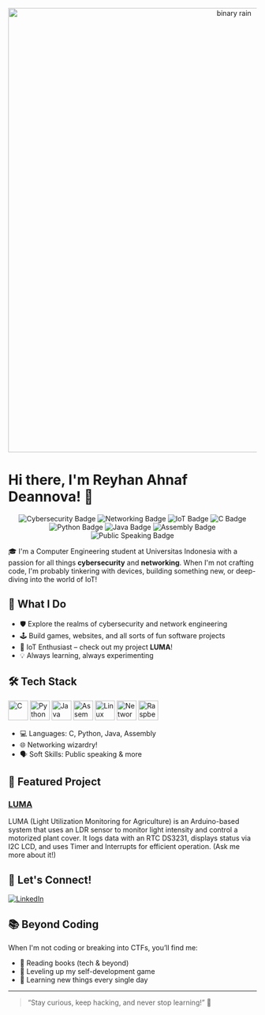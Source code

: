<p align="center">
  <!-- ganti URL GIF di bawah jika mau -->
  <img src="https://tenor.com/view/cyberpunk-hacker-gif-5648977" alt="binary rain" width="900" />
</p>


# Hi there, I'm Reyhan Ahnaf Deannova! 👋

<p align="center">
  <img src="https://img.shields.io/badge/Cybersecurity-%2312100E.svg?&style=for-the-badge&logo=protonmail&logoColor=white" alt="Cybersecurity Badge"/>
  <img src="https://img.shields.io/badge/Networking-%23007ACC.svg?&style=for-the-badge&logo=cisco&logoColor=white" alt="Networking Badge"/>
  <img src="https://img.shields.io/badge/IoT-%234F8A10.svg?&style=for-the-badge&logo=raspberrypi&logoColor=white" alt="IoT Badge"/>
  <img src="https://img.shields.io/badge/C-%2300599C.svg?&style=for-the-badge&logo=c&logoColor=white" alt="C Badge"/>
  <img src="https://img.shields.io/badge/Python-%233776AB.svg?&style=for-the-badge&logo=python&logoColor=white" alt="Python Badge"/>
  <img src="https://img.shields.io/badge/Java-%23ED8B00.svg?&style=for-the-badge&logo=java&logoColor=white" alt="Java Badge"/>
  <img src="https://img.shields.io/badge/Assembly-%23000000.svg?&style=for-the-badge&logo=gnubash&logoColor=white" alt="Assembly Badge"/>
  <img src="https://img.shields.io/badge/Public%20Speaking-%23FF9800.svg?&style=for-the-badge&logo=slides&logoColor=white" alt="Public Speaking Badge"/>
</p>

🎓 I'm a Computer Engineering student at Universitas Indonesia with a passion for all things **cybersecurity** and **networking**. When I'm not crafting code, I'm probably tinkering with devices, building something new, or deep-diving into the world of IoT!

## 🚀 What I Do

- 🛡️ Explore the realms of cybersecurity and network engineering
- 🕹️ Build games, websites, and all sorts of fun software projects
- 🤖 IoT Enthusiast – check out my project **LUMA**!
- 💡 Always learning, always experimenting

## 🛠️ Tech Stack

<p align="left">
  <img src="https://cdn.jsdelivr.net/gh/devicons/devicon/icons/c/c-original.svg" alt="C" width="40" height="40"/>
  <img src="https://cdn.jsdelivr.net/gh/devicons/devicon/icons/python/python-original.svg" alt="Python" width="40" height="40"/>
  <img src="https://cdn.jsdelivr.net/gh/devicons/devicon/icons/java/java-original.svg" alt="Java" width="40" height="40"/>
  <img src="https://cdn.jsdelivr.net/gh/devicons/devicon/icons/bash/bash-original.svg" alt="Assembly" width="40" height="40"/>
  <img src="https://cdn.jsdelivr.net/gh/devicons/devicon/icons/linux/linux-original.svg" alt="Linux" width="40" height="40"/>
  <img src="https://cdn.jsdelivr.net/gh/devicons/devicon/icons/networkx/networkx-original.svg" alt="Networking" width="40" height="40"/>
  <img src="https://cdn.jsdelivr.net/gh/devicons/devicon/icons/raspberrypi/raspberrypi-original.svg" alt="Raspberry Pi" width="40" height="40"/>
</p>

- 💻 Languages: C, Python, Java, Assembly
- 🌐 Networking wizardry!
- 🗣️ Soft Skills: Public speaking & more

## 🌟 Featured Project

### [LUMA](https://github.com/Nidakula/LUMA)
LUMA (Light Utilization Monitoring for Agriculture) is an Arduino-based system that uses an LDR sensor to monitor light intensity and control a motorized plant cover. It logs data with an RTC DS3231, displays status via I2C LCD, and uses Timer and Interrupts for efficient operation. (Ask me more about it!)

## 💬 Let's Connect!

[![LinkedIn](https://img.shields.io/badge/LinkedIn-blue?style=for-the-badge&logo=linkedin&logoColor=white)](https://www.linkedin.com/in/reyhan-ahnaf-deannova/)

## 📚 Beyond Coding

When I'm not coding or breaking into CTFs, you’ll find me:
- 📖 Reading books (tech & beyond)
- 🚀 Leveling up my self-development game
- 🌱 Learning new things every single day

---

> “Stay curious, keep hacking, and never stop learning!” 🚀

<!--
Fun fact: My friends call me the “network magician” – packets just listen to me 😎
-->
